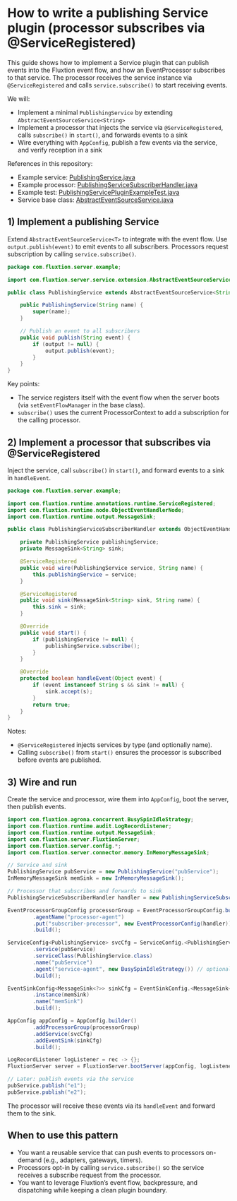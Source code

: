 # How to write a publishing Service plugin (processor subscribes via @ServiceRegistered)

This guide shows how to implement a Service plugin that can publish events into the Fluxtion event flow, and how an
EventProcessor subscribes to that service. The processor receives the service instance via `@ServiceRegistered` and
calls
`service.subscribe()` to start receiving events.

We will:

- Implement a minimal `PublishingService` by extending `AbstractEventSourceService<String>`
- Implement a processor that injects the service via `@ServiceRegistered`, calls `subscribe()` in `start()`, and
  forwards events to a sink
- Wire everything with `AppConfig`, publish a few events via the service, and verify reception in a sink

References in this repository:

- Example
  service: [PublishingService.java](https://github.com/gregv12/fluxtion-server/blob/main/src/test/java/com/fluxtion/server/example/PublishingService.java)
- Example
  processor: [PublishingServiceSubscriberHandler.java](https://github.com/gregv12/fluxtion-server/blob/main/src/test/java/com/fluxtion/server/example/PublishingServiceSubscriberHandler.java)
- Example
  test: [PublishingServicePluginExampleTest.java](https://github.com/gregv12/fluxtion-server/blob/main/src/test/java/com/fluxtion/server/example/PublishingServicePluginExampleTest.java)
- Service base
  class: [AbstractEventSourceService.java](https://github.com/gregv12/fluxtion-server/blob/main/src/main/java/com/fluxtion/server/service/extension/AbstractEventSourceService.java)

## 1) Implement a publishing Service

Extend `AbstractEventSourceService<T>` to integrate with the event flow. Use `output.publish(event)` to emit events to
all subscribers. Processors request subscription by calling `service.subscribe()`.

```java
package com.fluxtion.server.example;

import com.fluxtion.server.service.extension.AbstractEventSourceService;

public class PublishingService extends AbstractEventSourceService<String> {

    public PublishingService(String name) {
        super(name);
    }

    // Publish an event to all subscribers
    public void publish(String event) {
        if (output != null) {
            output.publish(event);
        }
    }
}
```

Key points:

- The service registers itself with the event flow when the server boots (via `setEventFlowManager` in the base class).
- `subscribe()` uses the current ProcessorContext to add a subscription for the calling processor.

## 2) Implement a processor that subscribes via @ServiceRegistered

Inject the service, call `subscribe()` in `start()`, and forward events to a sink in `handleEvent`.

```java
package com.fluxtion.server.example;

import com.fluxtion.runtime.annotations.runtime.ServiceRegistered;
import com.fluxtion.runtime.node.ObjectEventHandlerNode;
import com.fluxtion.runtime.output.MessageSink;

public class PublishingServiceSubscriberHandler extends ObjectEventHandlerNode {

    private PublishingService publishingService;
    private MessageSink<String> sink;

    @ServiceRegistered
    public void wire(PublishingService service, String name) {
        this.publishingService = service;
    }

    @ServiceRegistered
    public void sink(MessageSink<String> sink, String name) {
        this.sink = sink;
    }

    @Override
    public void start() {
        if (publishingService != null) {
            publishingService.subscribe();
        }
    }

    @Override
    protected boolean handleEvent(Object event) {
        if (event instanceof String s && sink != null) {
            sink.accept(s);
        }
        return true;
    }
}
```

Notes:

- `@ServiceRegistered` injects services by type (and optionally name).
- Calling `subscribe()` from `start()` ensures the processor is subscribed before events are published.

## 3) Wire and run

Create the service and processor, wire them into `AppConfig`, boot the server, then publish events.

```java
import com.fluxtion.agrona.concurrent.BusySpinIdleStrategy;
import com.fluxtion.runtime.audit.LogRecordListener;
import com.fluxtion.runtime.output.MessageSink;
import com.fluxtion.server.FluxtionServer;
import com.fluxtion.server.config.*;
import com.fluxtion.server.connector.memory.InMemoryMessageSink;

// Service and sink
PublishingService pubService = new PublishingService("pubService");
InMemoryMessageSink memSink = new InMemoryMessageSink();

// Processor that subscribes and forwards to sink
PublishingServiceSubscriberHandler handler = new PublishingServiceSubscriberHandler();

EventProcessorGroupConfig processorGroup = EventProcessorGroupConfig.builder()
        .agentName("processor-agent")
        .put("subscriber-processor", new EventProcessorConfig(handler))
        .build();

ServiceConfig<PublishingService> svcCfg = ServiceConfig.<PublishingService>builder()
        .service(pubService)
        .serviceClass(PublishingService.class)
        .name("pubService")
        .agent("service-agent", new BusySpinIdleStrategy()) // optional: can omit to run without its own agent
        .build();

EventSinkConfig<MessageSink<?>> sinkCfg = EventSinkConfig.<MessageSink<?>>builder()
        .instance(memSink)
        .name("memSink")
        .build();

AppConfig appConfig = AppConfig.builder()
        .addProcessorGroup(processorGroup)
        .addService(svcCfg)
        .addEventSink(sinkCfg)
        .build();

LogRecordListener logListener = rec -> {};
FluxtionServer server = FluxtionServer.bootServer(appConfig, logListener);

// Later: publish events via the service
pubService.publish("e1");
pubService.publish("e2");
```

The processor will receive these events via its `handleEvent` and forward them to the sink.

## When to use this pattern

- You want a reusable service that can push events to processors on-demand (e.g., adapters, gateways, timers).
- Processors opt-in by calling `service.subscribe()` so the service receives a subscribe request from the processor.
- You want to leverage Fluxtion’s event flow, backpressure, and dispatching while keeping a clean plugin boundary.
